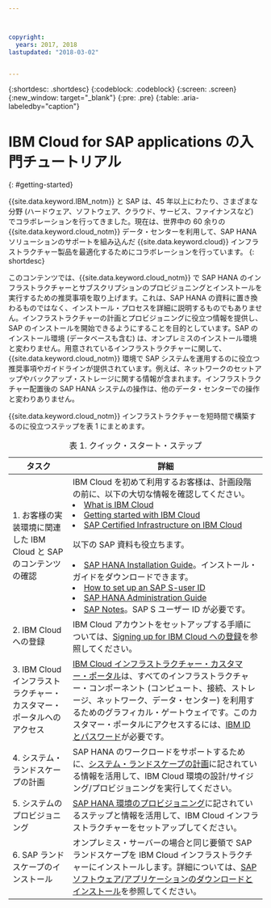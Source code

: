 ```yaml
---



copyright:
  years: 2017, 2018
lastupdated: "2018-03-02"


---
```


{:shortdesc: .shortdesc}
{:codeblock: .codeblock}
{:screen: .screen}
{:new_window: target="_blank"}
{:pre: .pre}
{:table: .aria-labeledby="caption"}

# IBM Cloud for SAP applications の入門チュートリアル
{: #getting-started}

{{site.data.keyword.IBM_notm}} と SAP は、45 年以上にわたり、さまざまな分野 (ハードウェア、ソフトウェア、クラウド、サービス、ファイナンスなど) でコラボレーションを行ってきました。現在は、世界中の 60 余りの {{site.data.keyword.cloud_notm}} データ・センターを利用して、SAP HANA ソリューションのサポートを組み込んだ {{site.data.keyword.cloud}} インフラストラクチャー製品を最適化するためにコラボレーションを行っています。
{: shortdesc}

このコンテンツでは、{{site.data.keyword.cloud_notm}} で SAP HANA のインフラストラクチャーとサブスクリプションのプロビジョニングとインストールを実行するための推奨事項を取り上げます。これは、SAP HANA の資料に置き換わるものではなく、インストール・プロセスを詳細に説明するものでもありません。インフラストラクチャーの計画とプロビジョニングに役立つ情報を提供し、SAP のインストールを開始できるようにすることを目的としています。SAP のインストール環境 (データベースも含む) は、オンプレミスのインストール環境と変わりません。用意されているインフラストラクチャーに関して、{{site.data.keyword.cloud_notm}} 環境で SAP システムを運用するのに役立つ推奨事項やガイドラインが提供されています。例えば、ネットワークのセットアップやバックアップ・ストレージに関する情報が含まれます。インフラストラクチャー配置後の SAP HANA システムの操作は、他のデータ・センターでの操作と変わりありません。

{{site.data.keyword.cloud_notm}} インフラストラクチャーを短時間で構築するのに役立つステップを表 1 にまとめます。
<table>
   <CAPTION>表 1. クイック・スタート・ステップ</CAPTION>
   <THEAD>
   <TR>
   <th>タスク</th>
   <th>詳細</th>
   </TR>
   </THEAD>
   <TBODY>
   <tr>
   <td>1. お客様の実装環境に関連した IBM Cloud と SAP のコンテンツの確認</td>
   <td>IBM Cloud を初めて利用するお客様は、計画段階の前に、以下の大切な情報を確認してください。
   <li><a href="https://ibm.com/cloud-computing/">What is IBM Cloud</a></li>
   <li><a href="https://ibm.com/cloud/get-started">Getting started with IBM Cloud</a></li>
   <li><a href="https://www.ibm.com/cloud/bare-metal-servers/sap">SAP Certified Infrastructure on IBM Cloud</a></li>
     
   以下の SAP 資料も役立ちます。     
   <li><a href="https://www.sap.com/products/hana/implementation/resources.html">SAP HANA Installation Guide</a>。インストール・ガイドをダウンロードできます。</li> 
   <li><a href="https://www.sapappsdevelopmentpartnercenter.com/en/faq/program-faqs_2/how-to-receive-an-s-user-to-access-the-s_77/">How to set up an SAP S-user ID</a></li>
   <li><a href="https://help.sap.com/hana/SAP_HANA_Administration_Guide_en.pdf">SAP HANA Administration Guide</a></li>
   <li><a href="https://support.sap.com">SAP Notes</a>。SAP S ユーザー ID が必要です。</li>
   <tr>
   <td>2. IBM Cloud への登録</td>
   <td>IBM Cloud アカウントをセットアップする手順については、<a href="https://console.bluemix.net/docs/admin/adminpublic.html#signing-up-for-ibm-cloud">Signing up for IBM Cloud への登録</a>を参照してください。</td>
 <tr>
   <td>3. IBM Cloud インフラストラクチャー・カスタマー・ポータルへのアクセス</td>
   <td><a href="https://control.softlayer.com">IBM Cloud インフラストラクチャー・カスタマー・ポータル</a>は、すべてのインフラストラクチャー・コンポーネント (コンピュート、接続、ストレージ、ネットワーク、データ・センター) を利用するためのグラフィカル・ゲートウェイです。このカスタマー・ポータルにアクセスするには、<a href="https://console.bluemix.net/docs/customer-portal/getting-started.html#getting-started">IBM ID とパスワード</a>が必要です。</td> 
   <tr>
   <td>4. システム・ランドスケープの計画</td>
   <td>SAP HANA のワークロードをサポートするために、<a href="hana-planning-your-system-landscape.html">システム・ランドスケープの計画</a>に記されている情報を活用して、IBM Cloud 環境の設計/サイジング/プロビジョニングを実行してください。</td>  
 <tr>
   <td>5. システムのプロビジョニング</td>
   <td><a href="hana-provision-environment.html#provision_environment">SAP HANA 環境のプロビジョニング</a>に記されているステップと情報を活用して、IBM Cloud インフラストラクチャーをセットアップしてください。</td>
   <tr>
   <td>6. SAP ランドスケープのインストール</td>
   <td>オンプレミス・サーバーの場合と同じ要領で SAP ランドスケープを IBM Cloud インフラストラクチャーにインストールします。詳細については、<a href="hana-installing-SAP-landscape.htm#install_sap">SAP ソフトウェア/アプリケーションのダウンロードとインストール</a>を参照してください。</td>
   </td>
   </tr>
   </TBODY>
   </table>
